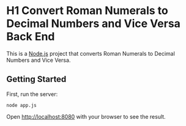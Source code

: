 # H1 Convert Roman Numerals to Decimal Numbers and Vice Versa Back End

This is a [Node.js](https://nodejs.org/en/) project that converts Roman Numerals to Decimal Numbers and Vice Versa.

## Getting Started

First, run the server:

```
node app.js
```

Open [http://localhost:8080](http://localhost:8080) with your browser to see the result.
